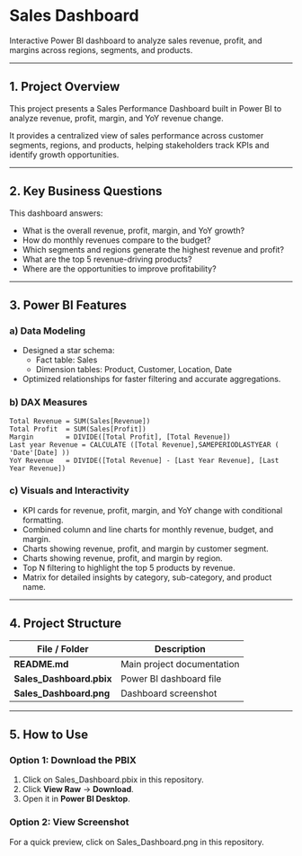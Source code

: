 # Sales Dashboard
Interactive Power BI dashboard to analyze sales revenue, profit, and margins across regions, segments, and products.

---

## 1. Project Overview
This project presents a Sales Performance Dashboard built in Power BI to analyze revenue, profit, margin, and YoY revenue change.

It provides a centralized view of sales performance across customer segments, regions, and products, helping stakeholders track KPIs and identify growth opportunities.

---

## 2. Key Business Questions
This dashboard answers:

- What is the overall revenue, profit, margin, and YoY growth?
- How do monthly revenues compare to the budget?
- Which segments and regions generate the highest revenue and profit?
- What are the top 5 revenue-driving products?
- Where are the opportunities to improve profitability?

---

## 3. Power BI Features

### a) Data Modeling
- Designed a star schema:
  - Fact table: Sales
  - Dimension tables: Product, Customer, Location, Date
- Optimized relationships for faster filtering and accurate aggregations.

### b) DAX Measures
```DAX
Total Revenue = SUM(Sales[Revenue])
Total Profit  = SUM(Sales[Profit])
Margin        = DIVIDE([Total Profit], [Total Revenue])
Last year Revenue = CALCULATE ([Total Revenue],SAMEPERIODLASTYEAR ( 'Date'[Date] ))
YoY Revenue   = DIVIDE([Total Revenue] - [Last Year Revenue], [Last Year Revenue])
```

### c) Visuals and Interactivity

* KPI cards for revenue, profit, margin, and YoY change with conditional formatting.
* Combined column and line charts for monthly revenue, budget, and margin.
* Charts showing revenue, profit, and margin by customer segment.
* Charts showing revenue, profit, and margin by region.
* Top N filtering to highlight the top 5 products by revenue.
* Matrix for detailed insights by category, sub-category, and product name.

---

## 4. Project Structure

| File / Folder             | Description                    |
| ------------------------- | ------------------------------ |
| **README.md**             | Main project documentation     |
| **Sales\_Dashboard.pbix** | Power BI dashboard file        |
| **Sales\_Dashboard.png**                | Dashboard screenshot|

---

## 5. How to Use

### Option 1: Download the PBIX

1. Click on Sales_Dashboard.pbix in this repository.
2. Click **View Raw** → **Download**.
3. Open it in **Power BI Desktop**.

### Option 2: View Screenshot

For a quick preview, click on Sales_Dashboard.png in this repository.

